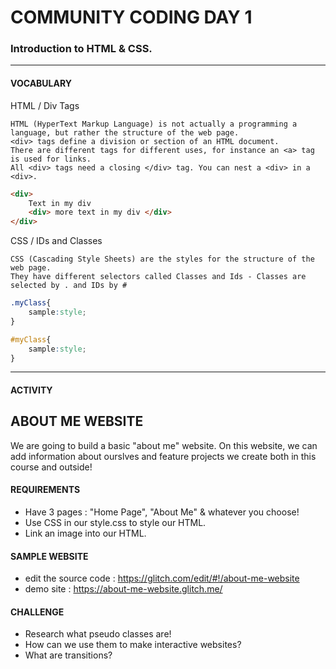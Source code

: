 # COMMUNITY CODING DAY 1
### Introduction to HTML & CSS.

***

#### VOCABULARY

HTML / Div Tags 
```
HTML (HyperText Markup Language) is not actually a programming a language, but rather the structure of the web page.
<div> tags define a division or section of an HTML document.  
There are different tags for different uses, for instance an <a> tag is used for links.  
All <div> tags need a closing </div> tag. You can nest a <div> in a <div>.
```

```HTML
<div>
	Text in my div
	<div> more text in my div </div>
</div>
```

CSS / IDs and Classes
```
CSS (Cascading Style Sheets) are the styles for the structure of the web page.
They have different selectors called Classes and Ids - Classes are selected by . and IDs by #
```

```CSS
.myClass{ 
	sample:style; 
}

#myClass{ 
	sample:style; 
}
```


***


#### ACTIVITY

## ABOUT ME WEBSITE
We are going to build a basic "about me" website. On this website, we can add information about ourslves and feature projects we create both in this course and outside!

#### REQUIREMENTS
- Have 3 pages : "Home Page", "About Me" & whatever you choose!
- Use CSS in our style.css to style our HTML.
- Link an image into our HTML. 

#### SAMPLE WEBSITE
- edit the source code : https://glitch.com/edit/#!/about-me-website
- demo site : https://about-me-website.glitch.me/

#### CHALLENGE
- Research what pseudo classes are!
- How can we use them to make interactive websites?
- What are transitions?
